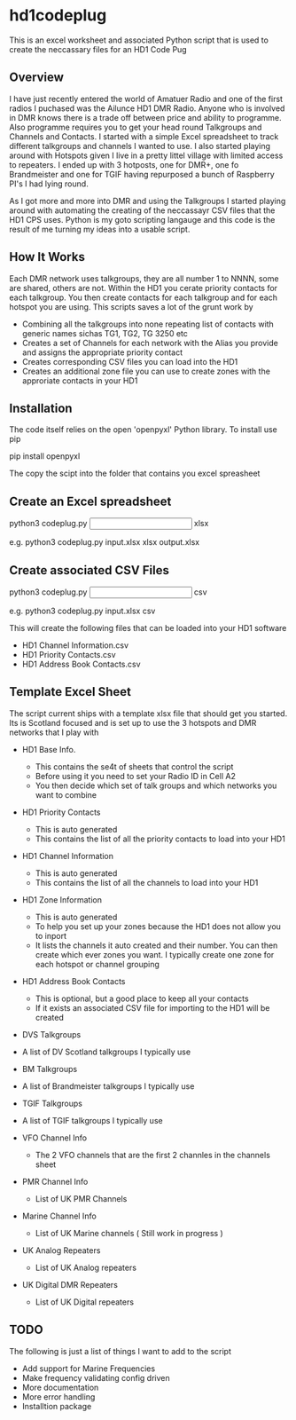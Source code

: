 # hd1codeplug
This is an excel worksheet and associated Python script that is used to create the neccassary files for an HD1 Code Pug

## Overview
I have just recently entered the world of Amatuer Radio and one of the first radios I puchased was the Ailunce HD1 DMR Radio. Anyone who is involved in DMR knows there is a trade off between price and ability to programme. Also programme requires you to get your head round Talkgroups and Channels and Contacts. I started with a simple Excel spreadsheet to track different talkgroups and channels I wanted to use. I also started playing around with Hotspots given I live in a pretty littel village with limited access to repeaters. I ended up with 3 hotposts, one for DMR+, one fo Brandmeister and one for TGIF having repurposed a bunch of Raspberry PI's I had lying round.

As I got more and more into DMR and using the Talkgroups I started playing around with automating the creating of the neccassayr CSV files that the HD1 CPS uses. Python is my goto scripting langauge and this code is the result of me turning my ideas into a usable script. 

## How It Works
Each DMR network uses talkgroups, they are all number 1 to NNNN, some are shared, others are not. Within the HD1 you cerate priority contacts for each talkgroup. You then create contacts for each talkgroup and for each hotspot you are using. This scripts saves a lot of the grunt work by
- Combining all the talkgroups into none repeating list of contacts with generic names sichas TG1, TG2, TG 3250 etc
- Creates a set of Channels for each network with the Alias you provide and assigns the appropriate priority contact
- Creates corresponding CSV files you can load into the HD1
- Creates an additional zone file you can use to create zones with the approriate contacts in your HD1

## Installation 
The code itself relies on the open 'openpyxl' Python library. To install use pip

pip install openpyxl

The copy the scipt into the folder that contains you excel spreasheet

## Create an Excel spreadsheet
python3 codeplug.py <input xlsx filename> xlsx <output xlsx filename>

e.g. python3 codeplug.py input.xlsx xlsx output.xlsx

## Create associated CSV Files
python3 codeplug.py <input xlsx filename> csv

e.g. python3 codeplug.py input.xlsx csv

This will create the following files that can be loaded into your HD1 software

- HD1 Channel Information.csv
- HD1 Priority Contacts.csv
- HD1 Address Book Contacts.csv

## Template Excel Sheet
The script current ships with a template xlsx file that should get you started. Its is Scotland focused and is set up to use the 3 hotspots and DMR networks that I play with

- HD1 Base Info. 
  - This contains the se4t of sheets that control the script
  - Before using it you need to set your Radio ID in Cell A2
  -  You then decide which set of talk groups and which networks you want to combine

- HD1 Priority Contacts
  - This is auto generated
  - This contains the list of all the priority contacts to load into your HD1

- HD1 Channel Information
  - This is auto generated
  - This contains the list of all the channels to load into your HD1

- HD1 Zone Information
  - This is auto generated
  - To help you set up your zones because the HD1 does not allow you to inport
  - It lists the channels it auto created and their number. You can then create which ever zones you want. I typically create one zone for each hotspot or channel grouping

- HD1 Address Book Contacts
  - This is optional, but a good place to keep all your contacts
  - If it exists an associated CSV file for importing to the HD1 will be created

- DVS Talkgroups
 - A list of DV Scotland talkgroups I typically use

- BM Talkgroups
 - A list of Brandmeister talkgroups I typically use

- TGIF Talkgroups
 - A list of TGIF talkgroups I typically use

- VFO Channel Info
  - The 2 VFO channels that are the first 2 channles in the channels sheet

- PMR Channel Info
  - List of UK PMR Channels

- Marine Channel Info
  - List of UK Marine channels ( Still work in progress )

- UK Analog Repeaters
  - List of UK Analog repeaters

- UK Digital DMR Repeaters
  - List of UK Digital repeaters


## TODO
The following is just a list of things I want to add to the script

- Add support for Marine Frequencies
- Make frequency validating config driven
- More documentation
- More error handling
- Installtion package

